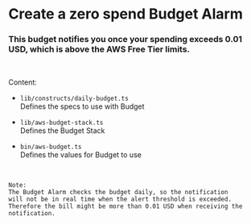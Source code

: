 # Create a zero spend Budget Alarm

### This budget notifies you once your spending exceeds 0.01 USD, which is above the AWS Free Tier limits.  

&nbsp;

Content:
* `lib/constructs/daily-budget.ts`   
Defines the specs to use with Budget  

* `lib/aws-budget-stack.ts`   
Defines the Budget Stack  

* `bin/aws-budget.ts`    
Defines the values for Budget to use  
 
&nbsp;

```
Note:  
The Budget Alarm checks the budget daily, so the notification  
will not be in real time when the alert threshold is exceeded.  
Therefore the bill might be more than 0.01 USD when receiving the notification.
```